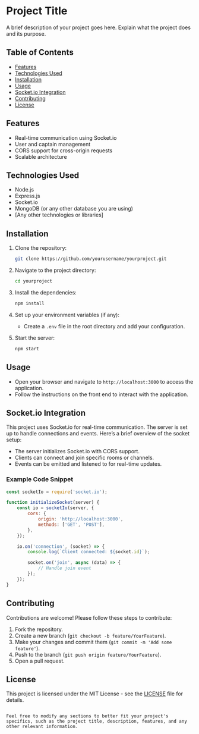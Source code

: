# Project Title

A brief description of your project goes here. Explain what the project does and its purpose.

## Table of Contents

- [Features](#features)
- [Technologies Used](#technologies-used)
- [Installation](#installation)
- [Usage](#usage)
- [Socket.io Integration](#socketio-integration)
- [Contributing](#contributing)
- [License](#license)

## Features

- Real-time communication using Socket.io
- User and captain management
- CORS support for cross-origin requests
- Scalable architecture

## Technologies Used

- Node.js
- Express.js
- Socket.io
- MongoDB (or any other database you are using)
- [Any other technologies or libraries]

## Installation

1. Clone the repository:
   ```bash
   git clone https://github.com/yourusername/yourproject.git
   ```

2. Navigate to the project directory:
   ```bash
   cd yourproject
   ```

3. Install the dependencies:
   ```bash
   npm install
   ```

4. Set up your environment variables (if any):
   - Create a `.env` file in the root directory and add your configuration.

5. Start the server:
   ```bash
   npm start
   ```

## Usage

- Open your browser and navigate to `http://localhost:3000` to access the application.
- Follow the instructions on the front end to interact with the application.

## Socket.io Integration

This project uses Socket.io for real-time communication. The server is set up to handle connections and events. Here’s a brief overview of the socket setup:

- The server initializes Socket.io with CORS support.
- Clients can connect and join specific rooms or channels.
- Events can be emitted and listened to for real-time updates.

### Example Code Snippet

```javascript
const socketIo = require('socket.io');

function initializeSocket(server) {
    const io = socketIo(server, {
        cors: {
            origin: 'http://localhost:3000',
            methods: ['GET', 'POST'],
        },
    });

    io.on('connection', (socket) => {
        console.log(`Client connected: ${socket.id}`);

        socket.on('join', async (data) => {
            // Handle join event
        });
    });
}
```

## Contributing

Contributions are welcome! Please follow these steps to contribute:

1. Fork the repository.
2. Create a new branch (`git checkout -b feature/YourFeature`).
3. Make your changes and commit them (`git commit -m 'Add some feature'`).
4. Push to the branch (`git push origin feature/YourFeature`).
5. Open a pull request.

## License

This project is licensed under the MIT License - see the [LICENSE](LICENSE) file for details.
```

Feel free to modify any sections to better fit your project's specifics, such as the project title, description, features, and any other relevant information.
